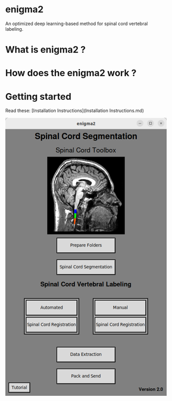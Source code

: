 # enigma2
An optimized deep learning-based method for spinal cord vertebral labeling.

# What is enigma2 ?

# How does the enigma2 work ?

# Getting started

Read these:
[Installation Instructions](Installation Instructions.md)

!["enigma2 interface"](interface.png)

